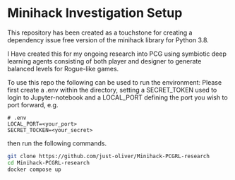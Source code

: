 # Minihack Investigation Setup
This repository has been created as a touchstone for creating a dependency issue free version of the minihack library for Python 3.8.

I Have created this for my ongoing research into PCG using symbiotic deep learning agents consisting of both player and designer to generate balanced levels for Rogue-like games.

To use this repo the following can be used to run the environment:
Please first create a .env within the directory, setting a SECRET_TOKEN used to login to Jupyter-notebook and a LOCAL_PORT defining the port you wish to port forward,
e.g.
```
# .env
LOCAL_PORT=<your_port>
SECRET_TOCKEN=<your_secret>
```
then run the following commands.
```bash
git clone https://github.com/just-oliver/Minihack-PCGRL-research
cd Minihack-PCGRL-research
docker compose up
```
